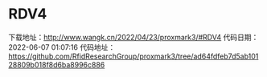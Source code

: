 # RDV4
下载地址：http://www.wangk.cn/2022/04/23/proxmark3/#RDV4
代码日期：2022-06-07 01:07:16
代码地址：https://github.com/RfidResearchGroup/proxmark3/tree/ad64fdfeb7d5ab10128809b018f8d6ba8996c886
